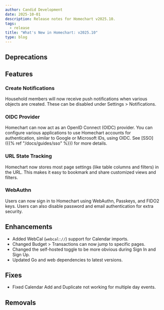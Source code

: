```yaml
---
author: Candid Development
date: 2025-10-01
description: Release notes for Homechart v2025.10.
tags:
  - release
title: "What's New in Homechart: v2025.10"
type: blog
---
```


## Deprecations

## Features

### Create Notifications

Household members will now receive push notifications when various objects are created.  These can be disabled under Settings > Notifications.

### OIDC Provider

Homechart can now act as an OpenID Connect (OIDC) provider.  You can configure various applications to use Homechart accounts for authentication, similar to Google or Microsoft IDs, using OIDC.  See [SSO]({{% ref "/docs/guides/sso" %}}) for more details.

### URL State Tracking

Homechart now stores most page settings (like table columns and filters) in the URL.  This makes it easy to bookmark and share customized views and filters.

### WebAuthn

Users can now sign in to Homechart using WebAuthn, Passkeys, and FIDO2 keys.  Users can also disable password and email authentication for extra security.

## Enhancements

- Added WebCal (`webcal://`) support for Calendar imports.
- Changed Budget > Transactions can now jump to specific pages.
- Changed the self-hosted toggle to be more obvious during Sign In and Sign Up.
- Updated Go and web dependencies to latest versions.

## Fixes

- Fixed Calendar Add and Duplicate not working for multiple day events.

## Removals
